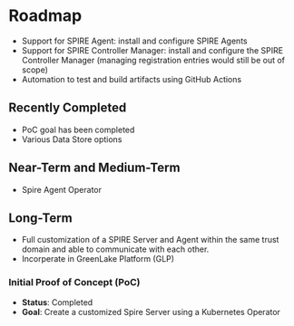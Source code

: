 # Roadmap
* Support for SPIRE Agent: install and configure SPIRE Agents
* Support for SPIRE Controller Manager: install and configure the SPIRE Controller Manager (managing registration entries would still be out of scope)
* Automation to test and build artifacts using GitHub Actions

## Recently Completed
* PoC goal has been completed
* Various Data Store options

## Near-Term and Medium-Term
* Spire Agent Operator

## Long-Term
* Full customization of a SPIRE Server and Agent within the same trust domain and able to communicate with each other.
* Incorperate in GreenLake Platform (GLP)

### Initial Proof of Concept (PoC)

- **Status**: Completed
- **Goal**: Create a customized Spire Server using a Kubernetes Operator